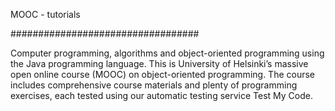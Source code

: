 MOOC - tutorials

##################################

Computer programming, algorithms and object-oriented programming using the Java programming language.
This is University of Helsinki’s massive open online course (MOOC) on object-oriented programming. 
The course includes comprehensive course materials and plenty of programming exercises, 
each tested using our automatic testing service Test My Code.
